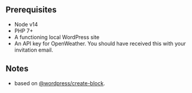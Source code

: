## Prerequisites
* Node v14
* PHP 7+
* A functioning local WordPress site
* An API key for OpenWeather. You should have received this with your invitation email.

## Notes
* based on [@wordpress/create-block](https://developer.wordpress.org/block-editor/reference-guides/packages/packages-create-block/).
